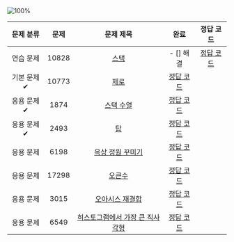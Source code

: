 ![100%](https://progress-bar.dev/3/scale=3&title=progress&width=500&color=babaca&suffix=/8)

| 문제 분류 | 문제 | 문제 제목 | 완료 | 정답 코드 |
| :--: | :--: | :--: | :--: | :--: |
| 연습 문제 | 10828 | [스택](https://www.acmicpc.net/problem/10828) |- [] 해결| [정답 코드](../0x05/solutions/10828.cpp) |
| 기본 문제✔ | 10773 | [제로](https://www.acmicpc.net/problem/10773) | [정답 코드](../0x05/solutions/10773.cpp) |
| 응용 문제✔ | 1874 | [스택 수열](https://www.acmicpc.net/problem/1874) | [정답 코드](../0x05/solutions/1874.cpp) |
| 응용 문제✔ | 2493 | [탑](https://www.acmicpc.net/problem/2493) | [정답 코드](../0x05/solutions/2493.cpp) |
| 응용 문제 | 6198 | [옥상 정원 꾸미기](https://www.acmicpc.net/problem/6198) | [정답 코드](../0x05/solutions/6198.cpp) |
| 응용 문제 | 17298 | [오큰수](https://www.acmicpc.net/problem/17298) | [정답 코드](../0x05/solutions/17298.cpp) |
| 응용 문제 | 3015 | [오아시스 재결합](https://www.acmicpc.net/problem/3015) | [정답 코드](../0x05/solutions/3015.cpp) |
| 응용 문제 | 6549 | [히스토그램에서 가장 큰 직사각형](https://www.acmicpc.net/problem/6549) | [정답 코드](../0x05/solutions/6549.cpp) |
